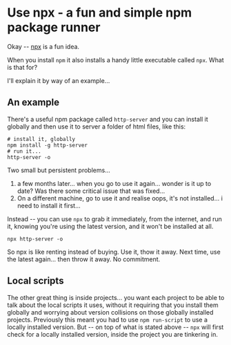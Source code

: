 ﻿# Use npx - a fun and simple npm package runner

Okay -- [npx](https://medium.com/@maybekatz/introducing-npx-an-npm-package-runner-55f7d4bd282b) is a fun idea.

When you install `npm` it also installs a handy little executable called `npx`. What is that for?

I'll explain it by way of an example...

## An example

There's a useful npm package called `http-server` and you can install it globally and then use it to server a folder of html files, like this:

	# install it, globally
	npm install -g http-server
	# run it...
	http-server -o

Two small but persistent problems...

1. a few months later... when you go to use it again... wonder is it up to date? Was there some critical issue that was fixed...
2. On a different machine, go to use it and realise oops, it's not installed... i need to install it first...

Instead -- you can use `npx` to grab it immediately, from the internet, and run it, knowing you're using the latest version, and it won't be installed at all.

	npx http-server -o

So npx is like renting instead of buying. Use it, thow it away. Next time, use the latest again... then throw it away. No commitment.

## Local scripts

The other great thing is inside projects... you want each project to be able to talk about the local scripts it uses, without it requiring that you install them globally and worrying about version collisions on those globally installed projects. Previously this meant you had to use `npm run-script` to use a locally installed version. But -- on top of what is stated above -- `npx` will first check for a locally installed version, inside the project you are tinkering in.